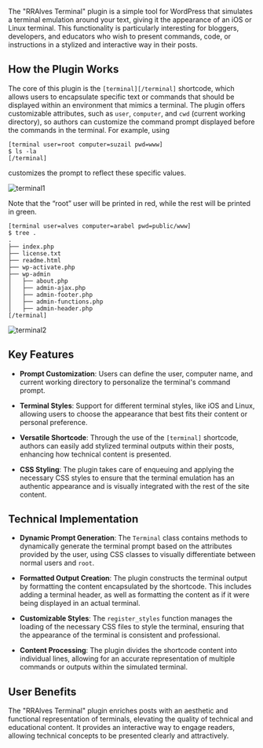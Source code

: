 The "RRAlves Terminal" plugin is a simple tool for WordPress that simulates a terminal emulation around your text, giving it the appearance of an iOS or Linux terminal. This functionality is particularly interesting for bloggers, developers, and educators who wish to present commands, code, or instructions in a stylized and interactive way in their posts.

## How the Plugin Works

The core of this plugin is the `[terminal][/terminal]` shortcode, which allows users to encapsulate specific text or commands that should be displayed within an environment that mimics a terminal. The plugin offers customizable attributes, such as `user`, `computer`, and `cwd` (current working directory), so authors can customize the command prompt displayed before the commands in the terminal. For example, using

```
[terminal user=root computer=suzail pwd=www]
$ ls -la
[/terminal]
```
customizes the prompt to reflect these specific values.

![terminal1](https://rralves.dev.br/wp-content/uploads/2024/04/terminal5.jpg)

Note that the “root” user will be printed in red, while the rest will be printed in green.

```
[terminal user=alves computer=arabel pwd=public/www]
$ tree .
.
├── index.php
├── license.txt
├── readme.html
├── wp-activate.php
├── wp-admin
│   ├── about.php
│   ├── admin-ajax.php
│   ├── admin-footer.php
│   ├── admin-functions.php
│   ├── admin-header.php
[/terminal]
```

![terminal2](https://rralves.dev.br/wp-content/uploads/2024/04/terminal6.jpg)

## Key Features

- **Prompt Customization**: Users can define the user, computer name, and current working directory to personalize the terminal's command prompt.

- **Terminal Styles**: Support for different terminal styles, like iOS and Linux, allowing users to choose the appearance that best fits their content or personal preference.

- **Versatile Shortcode**: Through the use of the `[terminal]` shortcode, authors can easily add stylized terminal outputs within their posts, enhancing how technical content is presented.

- **CSS Styling**: The plugin takes care of enqueuing and applying the necessary CSS styles to ensure that the terminal emulation has an authentic appearance and is visually integrated with the rest of the site content.

## Technical Implementation

- **Dynamic Prompt Generation**: The `Terminal` class contains methods to dynamically generate the terminal prompt based on the attributes provided by the user, using CSS classes to visually differentiate between normal users and `root`.

- **Formatted Output Creation**: The plugin constructs the terminal output by formatting the content encapsulated by the shortcode. This includes adding a terminal header, as well as formatting the content as if it were being displayed in an actual terminal.

- **Customizable Styles**: The `register_styles` function manages the loading of the necessary CSS files to style the terminal, ensuring that the appearance of the terminal is consistent and professional.

- **Content Processing**: The plugin divides the shortcode content into individual lines, allowing for an accurate representation of multiple commands or outputs within the simulated terminal.

## User Benefits

The "RRAlves Terminal" plugin enriches posts with an aesthetic and functional representation of terminals, elevating the quality of technical and educational content. It provides an interactive way to engage readers, allowing technical concepts to be presented clearly and attractively. 
